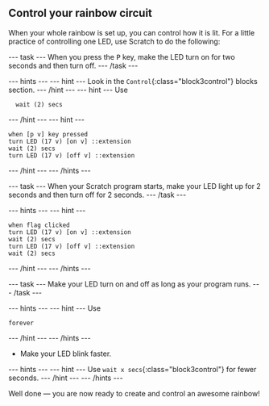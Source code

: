 ## Control your rainbow circuit

When your whole rainbow is set up, you can control how it is lit. For a little practice of controlling one LED, use Scratch to do the following:

--- task ---
When you press the <kbd>P</kbd> key, make the LED turn on for two seconds and then turn off.
--- /task ---

--- hints ---
--- hint ---
Look in the `Control`{:class="block3control"} blocks section.
--- /hint ---
--- hint ---
Use
```blocks3
  wait (2) secs
```
--- /hint ---
--- hint ---
```blocks3
when [p v] key pressed
turn LED (17 v) [on v] ::extension
wait (2) secs
turn LED (17 v) [off v] ::extension
```
--- /hint ---
--- /hints ---

--- task ---
When your Scratch program starts, make your LED light up for 2 seconds and then turn off for 2 seconds.
--- /task ---

--- hints ---
--- hint ---
```blocks3
when flag clicked
turn LED (17 v) [on v] ::extension
wait (2) secs
turn LED (17 v) [off v] ::extension
wait (2) secs
```
--- /hint ---
--- /hints ---

--- task ---
Make your LED turn on and off as long as your program runs.
--- /task ---

--- hints ---
--- hint ---
Use
```blocks3
forever
```
--- /hint ---
--- /hints ---

+ Make your LED blink faster.

--- hints ---
--- hint ---
Use `wait x secs`{:class="block3control"} for fewer seconds.
--- /hint ---
--- /hints ---

Well done — you are now ready to create and control an awesome rainbow!
